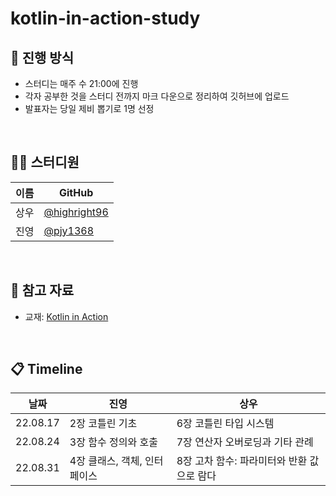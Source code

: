 # kotlin-in-action-study
## 🌳 진행 방식  
- 스터디는 매주 수 21:00에 진행
- 각자 공부한 것을 스터디 전까지 마크 다운으로 정리하여 깃허브에 업로드
- 발표자는 당일 제비 뽑기로 1명 선정

</br>
  
## 👨‍💻  스터디원
| 이름   | GitHub                                         |
| ---- | ---------------------------------------------- |
| 상우 | [@highright96](https://github.com/highright96)|
| 진영 | [@pjy1368](https://github.com/pjy1368) |

</br>

## 📌 참고 자료
- 교재: [Kotlin in Action](http://www.yes24.com/Product/Goods/55148593)

</br>

## 📋 Timeline
| 날짜 | 진영 | 상우 |
|--|--|--|
| 22.08.17 | 2장 코틀린 기초 | 6장 코틀린 타입 시스템 |
| 22.08.24 | 3장 함수 정의와 호출 | 7장 연산자 오버로딩과 기타 관례 |
| 22.08.31 | 4장 클래스, 객체, 인터페이스 | 8장 고차 함수: 파라미터와 반환 값으로 람다  |
